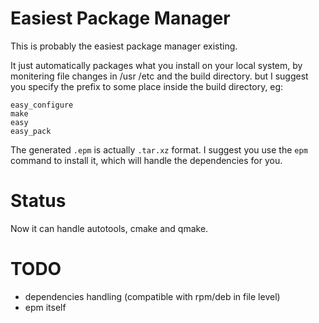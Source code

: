 # Easiest Package Manager

This is probably the easiest package manager existing.

It just automatically packages what you install on your local system, by monitering file changes in /usr /etc and the build directory. but I suggest you specify the prefix to some place inside the build directory, eg:

	easy_configure 
	make
	easy
	easy_pack

The generated `.epm` is actually `.tar.xz` format. I suggest you use the `epm` command to install it, which will handle the dependencies for you.

# Status

Now it can handle autotools, cmake and qmake.

# TODO 

* dependencies handling (compatible with rpm/deb in file level)
* epm itself
	
